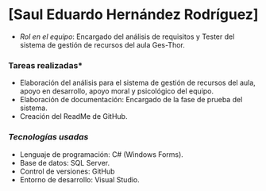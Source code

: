 # [Saul Eduardo Hernández Rodríguez]
- *Rol en el equipo*: Encargado del análisis de requisitos y Tester del sistema de gestión de recursos del aula Ges-Thor.

### Tareas realizadas*
- Elaboración del análisis para el sistema de gestión de recursos del aula, apoyo en desarrollo, apoyo moral y psicológico del equipo.
- Elaboración de documentación: Encargado de la fase de prueba del sistema.
- Creación del ReadMe de GitHub.

 ### *Tecnologías usadas*
- Lenguaje de programación: C# (Windows Forms).
- Base de datos: SQL Server.
- Control de versiones: GitHub
- Entorno de desarrollo: Visual Studio.